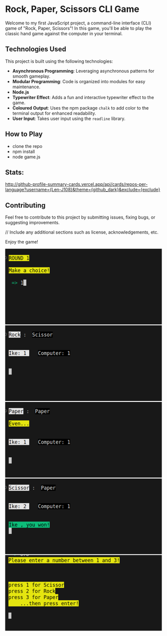 # Rock, Paper, Scissors CLI Game

Welcome to my first JavaScript project, a command-line interface (CLI) game of "Rock, Paper, Scissors"! In this game, you'll be able to play the classic hand game against the computer in your terminal.

## Technologies Used

This project is built using the following technologies:

- **Asynchronous Programming**: Leveraging asynchronous patterns for smooth gameplay.
- **Modular Programming**: Code is organized into modules for easy maintenance.
- **Node.js**
- **Typewriter Effect**: Adds a fun and interactive typewriter effect to the game.
- **Coloured Output**: Uses the npm package `chalk` to add color to the terminal output for enhanced readability.
- **User Input**: Takes user input using the `readline` library.

## How to Play

- clone the repo
- npm install
- node game.js

## Stats:
http://github-profile-summary-cards.vercel.app/api/cards/repos-per-language?username={Len-J108}&theme={github_dark}&exclude={exclude}

## Contributing

Feel free to contribute to this project by submitting issues, fixing bugs, or suggesting improvements.

// Include any additional sections such as license, acknowledgements, etc.

Enjoy the game!


![](./readme-images/one.png)
![](./readme-images/two.png)
![](./readme-images/three.png)
![](./readme-images/four.png)
![](./readme-images/five.png)
